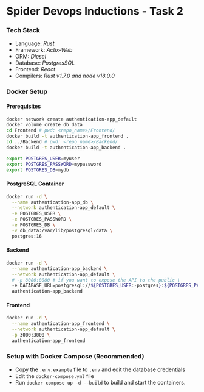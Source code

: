 # Spider Devops Inductions - Task 2

### Tech Stack

- Language: *Rust*
- Framework: *Actix-Web*
- ORM: *Diesel*
- Database: *PostgresSQL*
- Frontend: *React*
- Compilers: *Rust v1.7.0 and node v18.0.0*

### Docker Setup

#### Prerequisites

```bash
docker network create authentication-app_default
docker volume create db_data
cd Frontend # pwd: <repo_name>/Frontend/
docker build -t authentication-app_frontend .
cd ../Backend # pwd: <repo_name>/Backend/
docker build -t authentication-app_backend .

export POSTGRES_USER=myuser
export POSTGRES_PASSWORD=mypassword
export POSTGRES_DB=mydb
```

#### PostgreSQL Container

```bash
docker run -d \
  --name authentication-app_db \
  --network authentication-app_default \
  -e POSTGRES_USER \
  -e POSTGRES_PASSWORD \
  -e POSTGRES_DB \
  -v db_data:/var/lib/postgresql/data \
  postgres:16
```

#### Backend

```bash
docker run -d \
  --name authentication-app_backend \
  --network authentication-app_default \
  # -p 8080:8080 # if you want to expose the API to the public \ 
  -e DATABASE_URL=postgresql://${POSTGRES_USER:-postgres}:${POSTGRES_PASSWORD}@authentication-app_db:5432/${POSTGRES_DB:-rust_server} \
  authentication-app_backend
```

#### Frontend

```bash
docker run -d \
  --name authentication-app_frontend \
  --network authentication-app_default \
  -p 3000:3000 \
  authentication-app_frontend
```

### Setup with Docker Compose (Recommended)

- Copy the `.env.example` file to `.env` and edit the database credentials
- Edit the `docker-compose.yml` file
- Run `docker compose up -d --build` to build and start the containers.